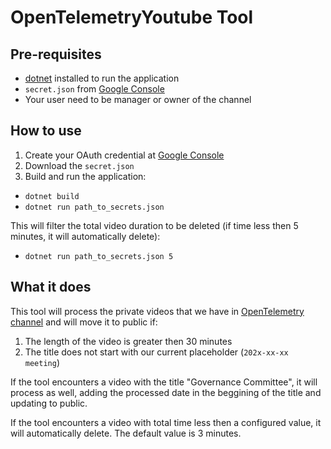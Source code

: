 # OpenTelemetryYoutube Tool

## Pre-requisites

* [dotnet](https://dotnet.microsoft.com/download/dotnet-core) installed to run
  the application
* `secret.json` from [Google Console](https://console.developers.google.com/)
* Your user need to be manager or owner of the channel

## How to use

1. Create your OAuth credential at [Google
   Console](https://console.developers.google.com/)
2. Download the `secret.json`
3. Build and run the application:

* `dotnet build`
* `dotnet run path_to_secrets.json`

This will filter the total video duration to be deleted (if time less then 5
minutes, it will automatically delete):

* `dotnet run path_to_secrets.json 5`

## What it does

This tool will process the private videos that we have in [OpenTelemetry
channel](https://www.youtube.com/channel/UCHZDBZTIfdy94xMjMKz-_MA) and will move
it to public if:

1. The length of the video is greater then 30 minutes
2. The title does not start with our current placeholder (`202x-xx-xx meeting`)

If the tool encounters a video with the title "Governance Committee", it will
process as well, adding the processed date in the beggining of the title and
updating to public.

If the tool encounters a video with total time less then a configured value, it
will automatically delete. The default value is 3 minutes.
